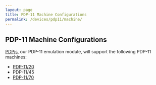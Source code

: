 ```yaml
---
layout: page
title: PDP-11 Machine Configurations
permalink: /devices/pdp11/machine/
---
```


PDP-11 Machine Configurations
-----------------------------

[PDPjs](/modules/pdp11/), our PDP-11 emulation module, will support the following PDP-11 machines:

* [PDP-11/20](/devices/pdp11/machine/1120/)
* PDP-11/45
* [PDP-11/70](/devices/pdp11/machine/1170/)
